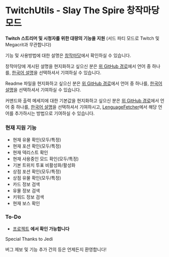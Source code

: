 # TwitchUtils - Slay The Spire 창작마당 모드

**Twitch 스트리머 및 시청자를 위한 대량의 기능을 지원**
(서드 파티 모드로 Twitch 및 Megacrit과 무관합니다)

기능 및 사용방법에 대한 설명은 [창작마당](https://steamcommunity.com/sharedfiles/filedetails/?id=1810585717)에서 확인하실 수 있습니다.

창작마당에 게시된 설명을 현지화하고 싶으신 분은 [위 GitHub 경로](https://github.com/GyeRyak/TwitchUtils/tree/master/workshop-desc)에서 언어 중 하나를, [한국어 설명](https://github.com/GyeRyak/TwitchUtils/blob/master/workshop-desc/kor.txt)을 선택하셔서 기여하실 수 있습니다.

Readme 파일을 현지화하고 싶으신 분은 [위 GitHub 경로](https://github.com/GyeRyak/TwitchUtils/tree/master/)에서 언어 중 하나를, [한국어 설명](https://github.com/GyeRyak/TwitchUtils/tree/master/README_kor.md)을 선택하셔서 기여하실 수 있습니다.

커맨드와 출력 메세지에 대한 기본값을 현지화하고 싶으신 분은 [위 GitHub 경로](https://github.com/GyeRyak/TwitchUtils/tree/master/src/main/resources/TwitchUtilsResources/localization)에서 언어 중 하나를, [한국어 설명](https://github.com/GyeRyak/TwitchUtils/tree/master/src/main/resources/TwitchUtilsResources/localization/kor)을 선택하셔서 기여하시고, [LenguageFetcher](https://github.com/GyeRyak/TwitchUtils/blob/master/src/main/java/twitchutils/fetchers/LanguageFetcher.java)에서 해당 언어를 추가하시는 방법으로 기여하실 수 있습니다.


### 현재 지원 기능
* 현재 유물 확인(모두/특정)
* 현재 포션 확인(모두/특정)
* 현재 덱리스트 확인
* 현재 사용중인 모드 확인(모두/특정)
* 기본 트위치 투표 비활성화/활성화
* 상점 포션 확인(모두/특정)
* 상점 유물 확인(모두/특정)
* 카드 정보 검색
* 유물 정보 검색
* 키워드 정보 검색
* 현재 보스 확인


### To-Do
* [프로젝트](https://github.com/GyeRyak/TwitchUtils/projects) **에서 확인 가능합니다**


Special Thanks to Jedi

버그 제보 및 기능 추가 건의 등은 언제든지 환영합니다!
